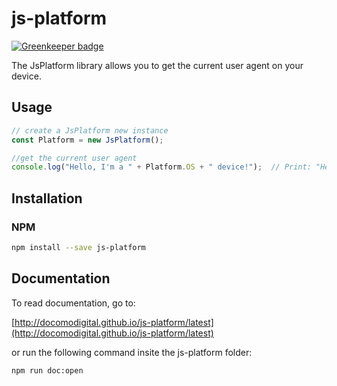 
# js-platform
[![Greenkeeper badge](https://badges.greenkeeper.io/docomodigital/js-platform.svg)](https://greenkeeper.io/)

The JsPlatform library allows you to get the current user agent on your device.

## Usage
```javascript
// create a JsPlatform new instance
const Platform = new JsPlatform();

//get the current user agent
console.log("Hello, I'm a " + Platform.OS + " device!");  // Print: "Hello, I'm a ios/android/desktop device!"
```

## Installation

### NPM
```bash
npm install --save js-platform
```

## Documentation

To read documentation, go to:

[http://docomodigital.github.io/js-platform/latest](http://docomodigital.github.io/js-platform/latest)

or run the following command insite the js-platform folder: 
```bash
npm run doc:open
```


